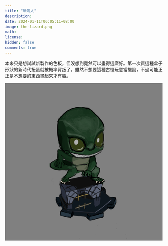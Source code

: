 ```yaml
---
title: "蜥蜴人"
description: 
date: 2024-01-11T06:05:11+08:00
image: the-lizard.png 
math: 
license: 
hidden: false
comments: true
---
```

本來只是想試試新製作的色板，但沒想到竟然可以畫得這麽好。第一次買這種盒子形狀的新時代扭蛋就被概率背叛了。雖然不想要這種古怪玩意當擺設，不過可能正正是不想要的東西畫起來才有趣。

![the-lizard](the-lizard.png)
